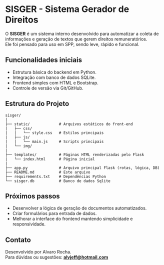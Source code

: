 # SISGER - Sistema Gerador de Direitos

O **SISGER** é um sistema interno desenvolvido para automatizar a coleta de informações e geração de textos que gerem direitos remuneratórios.  
Ele foi pensado para uso em SPP, sendo leve, rápido e funcional.

## Funcionalidades iniciais

- Estrutura básica do backend em Python.
- Integração com banco de dados SQLite.
- Frontend simples com HTML e Bootstrap.
- Controle de versão via Git/GitHub.

## Estrutura do Projeto
```
sisger/
|
├── static/             # Arquivos estáticos do front-end
|   ├── css/
|   |   └── style.css   # Estilos principais
|   ├── js/
|   |   └── main.js     # Scripts principais
|   └── img/
|   
├── templates/          # Páginas HTML renderizadas pelo Flask
|   └── index.html      # Página inicial
|
├── app.py              # Arquivo principal Flask (rotas, lógica, DB)
├── README.md           # Este arquivo
├── requirements.txt    # Dependências Python
└── sisger.db           # Banco de dados Sqlite

```

## Próximos passos

- Desenvolver a lógica de geração de documentos automatizados.
- Criar formulários para entrada de dados.
- Melhorar a interface do frontend mantendo simplicidade e responsividade.

## Contato

Desenvolvido por Alvaro Rocha.  
Para dúvidas ou sugestões: **alvjeff@hotmail.com**
